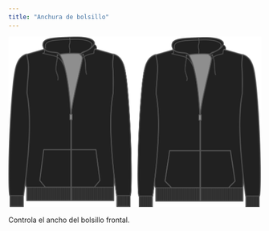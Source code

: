 ```yaml
---
title: "Anchura de bolsillo"
---
```


![Anchura de bolsillo](./pocketwidth.svg)

Controla el ancho del bolsillo frontal.




